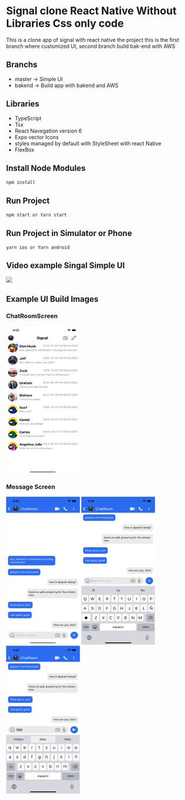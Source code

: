 # Signal clone React Native Without Libraries Css only code 

This is a clone app of signal  with react native the project this is the first branch where customized UI, second branch build bak-end with AWS

## Branchs 

* master -> Simple UI
* bakend -> Build app with bakend and AWS

## Libraries

* TypeScript
* Tsx
* React Navegation version 6
* Expo vector Icons
* styles managed by default with StyleSheet with react Native 
* FlexBox

## Install Node Modules 

```
npm install

```

## Run Project 

```
npm start or Yarn start

```
## Run Project in Simulator or Phone

```
yarn ios or Yarn android

```

## Video example Singal Simple UI

![](https://github.com/memof90/Signal-Clone-ReactNative/blob/master/assets/gitImages/Simulator%20Screen%20Recording%20-%20iPhone%2012%20Pro%20-%202021-08-19%20at%2016.04.02.gif?raw=true)

## Example UI Build Images

### ChatRoomScreen

<img src="https://github.com/memof90/Signal-Clone-ReactNative/blob/master/assets/gitImages/Simulator%20Screen%20Shot%20-%20iPhone%2012%20Pro%20-%202021-08-19%20at%2016.02.22.png?raw=true" width="200" height="400">

### Message Screen

<img src="https://github.com/memof90/Signal-Clone-ReactNative/blob/master/assets/gitImages/Simulator%20Screen%20Shot%20-%20iPhone%2012%20Pro%20-%202021-08-19%20at%2016.02.33.png?raw=true" width="200" height="400">

<img src="https://github.com/memof90/Signal-Clone-ReactNative/blob/master/assets/gitImages/Simulator%20Screen%20Shot%20-%20iPhone%2012%20Pro%20-%202021-08-19%20at%2016.02.51.png?raw=true" width="200" height="400">

<img src="https://github.com/memof90/Signal-Clone-ReactNative/blob/master/assets/gitImages/Simulator%20Screen%20Shot%20-%20iPhone%2012%20Pro%20-%202021-08-19%20at%2016.03.08.png?raw=true" width="200" height="400">
